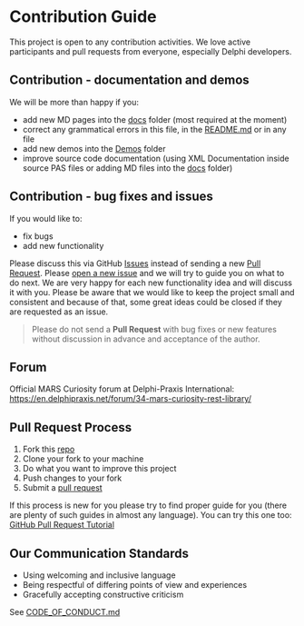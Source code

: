 # Contribution Guide

This project is open to any contribution activities. We love active participants and pull requests from everyone, especially Delphi developers. 

## Contribution - documentation and demos

We will be more than happy if you:
* add new MD pages into the [docs](docs/) folder (most required at the moment)
* correct any grammatical errors in this file, in the [README.md](README.md) or in any file
* add new demos into the [Demos](Demos/) folder
* improve source code documentation (using XML Documentation inside source PAS files or adding MD files into the [docs](docs/) folder)

## Contribution - bug fixes and issues

If you would like to:
* fix bugs
* add new functionality

Please discuss this via GitHub [Issues](https://github.com/andrea-magni/MARS/issues) instead of sending a new [Pull Request](https://github.com/andrea-magni/MARS/pulls). Please [open a new issue](https://github.com/andrea-magni/MARS/issues/new/choose) and we will try to guide you on what to do next. We are very happy for each new functionality idea and will discuss it with you. Please be aware that we would like to keep the project small and consistent and because of that, some great ideas could be closed if they are requested as an issue.

> Please do not send a **Pull Request** with bug fixes or new features without discussion in advance and acceptance of the author.

## Forum

Official MARS Curiosity forum at Delphi-Praxis International: https://en.delphipraxis.net/forum/34-mars-curiosity-rest-library/

## Pull Request Process

1. Fork this [repo](https://github.com/andrea-magni/MARS)
2. Clone your fork to your machine
3. Do what you want to improve this project
4. Push changes to your fork
5. Submit a [pull request](https://github.com/andrea-magni/MARS/pulls)

If this process is new for you please try to find proper guide for you (there are plenty of such guides in almost any language). You can try this one too:
[GitHub Pull Request Tutorial](https://www.thinkful.com/learn/github-pull-request-tutorial/#Time-to-Submit-Your-First-PR)

## Our Communication Standards

* Using welcoming and inclusive language
* Being respectful of differing points of view and experiences
* Gracefully accepting constructive criticism

See [CODE_OF_CONDUCT.md](docs/CODE_OF_CONDUCT.md)
